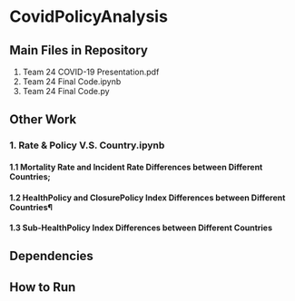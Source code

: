 # CovidPolicyAnalysis
## Main Files in Repository
1. Team 24 COVID-19 Presentation.pdf 
2. Team 24 Final Code.ipynb
3. Team 24 Final Code.py

## Other Work
### 1. Rate & Policy V.S. Country.ipynb
#### 1.1 Mortality Rate and Incident Rate Differences between Different Countries;
#### 1.2 HealthPolicy and ClosurePolicy Index Differences between Different Countries¶
#### 1.3 Sub-HealthPolicy Index Differences between Different Countries

## Dependencies

## How to Run
